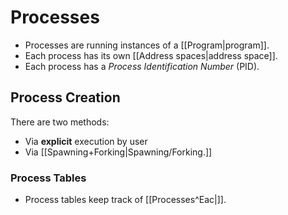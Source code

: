 # Processes

- Processes are running instances of a [[Program|program]].
- Each process has its own [[Address spaces|address space]].
- Each process has a *Process Identification Number* (PID).

## Process Creation

There are two methods:
- Via **explicit** execution by user
- Via [[Spawning+Forking|Spawning/Forking.]]

### Process Tables

- Process tables keep track of [[Processes^Eac|]]. 